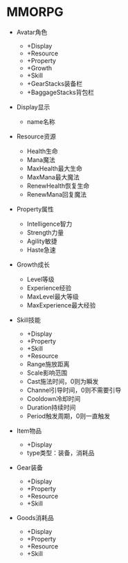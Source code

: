 MMORPG
========

- Avatar角色
    - +Display
    - +Resource
    - +Property
    - +Growth
    - +Skill
    - +GearStacks装备栏
    - +BaggageStacks背包栏

- Display显示
    - name名称

- Resource资源
    - Health生命
    - Mana魔法
    - MaxHealth最大生命
    - MaxMana最大魔法
    - RenewHealth恢复生命
    - RenewMana回复魔法

- Property属性
    - Intelligence智力
    - Strength力量
    - Agility敏捷
    - Haste急速

- Growth成长
    - Level等级
    - Experience经验
    - MaxLevel最大等级
    - MaxExperience最大经验

- Skill技能
    - +Display
    - +Property
    - +Skill
    - +Resource
    - Range施放距离
    - Scale影响范围
    - Cast施法时间，0则为瞬发
    - Channel引导时间，0则不需要引导
    - Cooldown冷却时间
    - Duration持续时间
    - Period触发周期，0则一直触发

- Item物品
    - +Display
    - type类型：装备，消耗品

- Gear装备
    - +Display
    - +Property
    - +Resource
    - +Skill

- Goods消耗品
    - +Display
    - +Property
    - +Resource
    - +Skill
